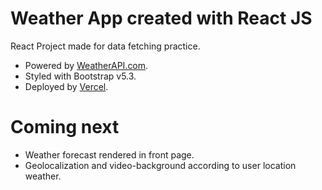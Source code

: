 # Weather App created with React JS

React Project made for data fetching practice. <br>
- Powered by <a href="https://www.weatherapi.com/">WeatherAPI.com</a>.
- Styled with Bootstrap v5.3.
- Deployed by <a href="https://vercel.com">Vercel</a>.

# Coming next

- Weather forecast rendered in front page.<br>
- Geolocalization and video-background according to user location weather.




